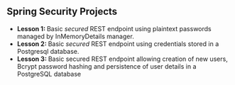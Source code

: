 <h2>Spring Security Projects</h2>

<ul>
    <li><b>Lesson 1: </b> Basic <i>secured</i> REST endpoint using plaintext passwords managed by InMemoryDetails manager.</li>
    <li><b>Lesson 2: </b> Basic <i>secured</i> REST endpoint using credentials stored in a Postgresql database.</li>
    <li><b>Lesson 3: </b> Basic secured REST endpoint allowing creation of new users, Bcrypt password hashing and persistence of user details in a PostgreSQL database</li>
</ul>